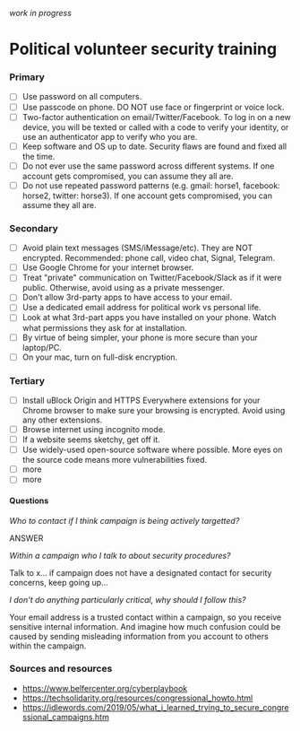 *work in progress*

# Political volunteer security training

### Primary

* [ ] Use password on all computers.
* [ ] Use passcode on phone. DO NOT use face or fingerprint or voice lock.
* [ ] Two-factor authentication on email/Twitter/Facebook. To log in on a new device, you will be texted or called with a code to verify your identity, or use an authenticator app to verify who you are.
* [ ] Keep software and OS up to date. Security flaws are found and fixed all the time.
* [ ] Do not ever use the same password across different systems. If one account gets compromised, you can assume they all are. 
* [ ] Do not use repeated password patterns (e.g. gmail: horse1, facebook: horse2, twitter: horse3). If one account gets compromised, you can assume they all are.

### Secondary

* [ ] Avoid plain text messages (SMS/iMessage/etc). They are NOT encrypted. Recommended: phone call, video chat, Signal, Telegram. 
* [ ] Use Google Chrome for your internet browser. 
* [ ] Treat "private" communication on Twitter/Facebook/Slack as if it were public. Otherwise, avoid using as a private messenger.
* [ ] Don't allow 3rd-party apps to have access to your email.
* [ ] Use a dedicated email address for political work vs personal life.
* [ ] Look at what 3rd-part apps you have installed on your phone. Watch what permissions they ask for at installation.
* [ ] By virtue of being simpler, your phone is more secure than your laptop/PC.
* [ ] On your mac, turn on full-disk encryption.

### Tertiary

* [ ] Install uBlock Origin and HTTPS Everywhere extensions for your Chrome browser to make sure your browsing is encrypted. Avoid using any other extensions.
* [ ] Browse internet using incognito mode.
* [ ] If a website seems sketchy, get off it.
* [ ] Use widely-used open-source software where possible. More eyes on the source code means more vulnerabilities fixed.
* [ ] more
* [ ] more

#### Questions

*Who to contact if I think campaign is being actively targetted?*

ANSWER

*Within a campaign who I talk to about security procedures?*

Talk to x... if campaign does not have a designated contact for security concerns, keep going up...

*I don't do anything particularly critical, why should I follow this?*

Your email address is a trusted contact within a campaign, so you receive sensitive internal information. And imagine how much confusion could be caused by sending misleading information from you account to others within the campaign.


### Sources and resources

- https://www.belfercenter.org/cyberplaybook
- https://techsolidarity.org/resources/congressional_howto.html
- https://idlewords.com/2019/05/what_i_learned_trying_to_secure_congressional_campaigns.htm
